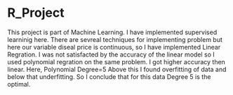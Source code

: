 # R_Project
This project is part of Machine Learning. I have implemented supervised learninig here. There are sevreal techniques for implementing problem but here our variable diseal price is continuous, so I have implemented Linear Regration.
I was not satisfacted by the accuracy of the linear model so I used polynomial regration on the same problem. I got higher accuracy then linear.
Here,
Polynomial Degree=5
Above this I found overfitting of data and below that underfitting. So I conclude that for this data Degree 5 is the optimal.
